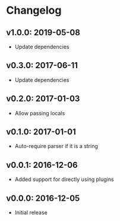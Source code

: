 # Changelog

## v1.0.0: 2019-05-08

- Update dependencies

## v0.3.0: 2017-06-11

- Update dependencies

## v0.2.0: 2017-01-03

- Allow passing locals

## v0.1.0: 2017-01-01

- Auto-require parser if it is a string

## v0.0.1: 2016-12-06

- Added support for directly using plugins

## v0.0.0: 2016-12-05

- Initial release

